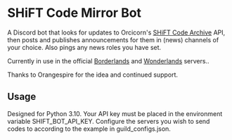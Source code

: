# SHiFT Code Mirror Bot

A Discord bot that looks for updates to Orcicorn's [SHiFT Code Archive](https://shift.orcicorn.com/) API, then posts and publishes announcements for them in (news) channels of your choice. Also pings any news roles you have set.

Currently in use in the official [Borderlands](discord.gg/borderlands) and [Wonderlands](discord.gg/wonderlands) servers..

Thanks to Orangespire for the idea and continued support.

## Usage

Designed for Python 3.10. Your API key must be placed in the environment variable SHIFT_BOT_API_KEY. Configure the servers you wish to send codes to according to the example in guild_configs.json.